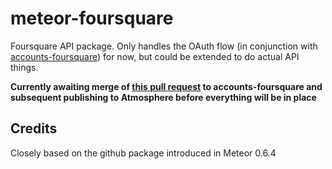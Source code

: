 meteor-foursquare
=================

Foursquare API package. Only handles the OAuth flow (in conjunction with [accounts-foursquare](https://atmosphere.meteor.com/package/accounts-foursquare)) for now, but could be extended to do actual API things.

**Currently awaiting merge of [this pull request](https://github.com/pius/meteor-accounts-foursquare/pull/1) to accounts-foursquare and subsequent publishing to Atmosphere before everything will be in place**

## Credits

Closely based on the github package introduced in Meteor 0.6.4
